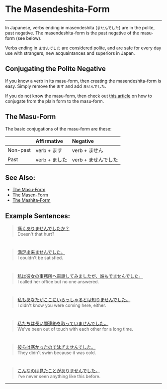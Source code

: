 # The Masendeshita-Form
 ---
In Japanese, verbs ending in masendeshita (`ませんでした`) are in the polite, past negative. The masendeshita-form is the past negative of the masu-form (see below).

Verbs ending in `ませんでした` are considered polite, and are safe for every day use with strangers, new acquaintances and superiors in Japan.

## Conjugating the Polite Negative
If you know a verb in its masu-form, then creating the masendeshita-form is easy. Simply remove the `ます` and add `ませんでした`. 

If you do not know the masu-form, then check out [this article](plain-form-masu-form) on how to conjugate from the plain form to the masu-form.

## The Masu-Form
The basic conjugations of the masu-form are these:

||Affirmative|Negative|
|:--|:--|:--|
|Non-past|verb + ます|verb + ません|
|Past|verb + ました|verb + ませんでした|

## See Also:
* [The Masu-Form](verb-longformpresentaffirmative)
* [The Masen-Form](verb-longformpresentnegative)
* [The Mashita-Form](verb-longformpastaffirmative)

## Example Sentences:
> [痛くありませんでしたか？]()   
> Doesn't that hurt?
  
#
 
> [満足出来ませんでした。]()   
> I couldn't be satisfied.
  
#
 
> [私は彼女の事務所へ電話してみましたが、誰もでませんでした。]()  
> I called her office but no one answered.
  
#
 
> [私もあなたがここにいらっしゃるとは知りませんでした。]()  
> I didn't know you were coming here, either.
  
#
 
> [私たちは長い間連絡を取っていませんでした。]()  
> We've been out of touch with each other for a long time.
  
#
 
> [彼らは寒かったので泳ぎませんでした。]()  
> They didn't swim because it was cold.
  
#
 
> [こんなのは見たことがありませんでした。]()  
> I've never seen anything like this before.

 ---
